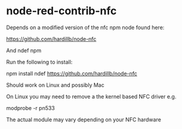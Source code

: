 node-red-contrib-nfc
====================

Depends on a modified version of the nfc npm node found here:

https://github.com/hardillb/node-nfc

And ndef npm

Run the following to install:

npm install ndef https://github.com/hardillb/node-nfc

Should work on Linux and possibly Mac

On Linux you may need to remove a the kernel based NFC driver e.g.

modprobe -r pn533

The actual module may vary depending on your NFC hardware